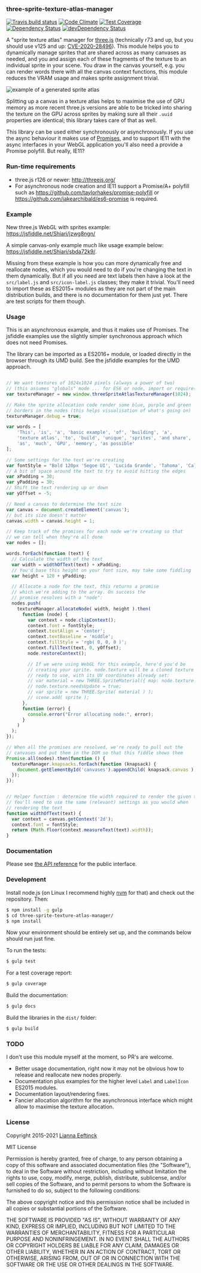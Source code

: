 ### three-sprite-texture-atlas-manager ###

[![Travis build status](http://img.shields.io/travis/Leeft/three-sprite-texture-atlas-manager.svg?style=flat)](https://travis-ci.org/Leeft/three-sprite-texture-atlas-manager)
[![Code Climate](https://codeclimate.com/github/Leeft/three-sprite-texture-atlas-manager/badges/gpa.svg)](https://codeclimate.com/github/Leeft/three-sprite-texture-atlas-manager)
[![Test Coverage](https://codeclimate.com/github/Leeft/three-sprite-texture-atlas-manager/badges/coverage.svg)](https://codeclimate.com/github/Leeft/three-sprite-texture-atlas-manager/coverage)
[![Dependency Status](https://david-dm.org/Leeft/three-sprite-texture-atlas-manager.svg)](https://david-dm.org/Leeft/three-sprite-texture-atlas-manager)
[![devDependency Status](https://david-dm.org/Leeft/three-sprite-texture-atlas-manager/dev-status.svg)](https://david-dm.org/Leeft/three-sprite-texture-atlas-manager#info=devDependencies)

A "sprite texture atlas" manager for [three.js](http://threejs.org/) (technically r73 and up, but you should use v125 and up: [CVE-2020-28496](https://github.com/advisories/GHSA-fq6p-x6j3-cmmq)). This module helps you to dynamically manage sprites that are shared across as many canvases as needed, and you and assign each of these fragments of the texture to an individual sprite in your scene. You draw in the canvas yourself, e.g. you can render words there with all the canvas context functions, this module reduces the VRAM usage and makes sprite assignment trivial.


![example of a generated sprite atlas](screenshots/sprite-atlas-example.png "Actual example of a generated sprite atlas")

Splitting up a canvas in a texture atlas helps to maximise the use of GPU memory as more recent three.js versions are able to be tricked into sharing the texture on the GPU across sprites by making sure all their `.uuid` properties are identical; this library takes care of that as well.

This library can be used either synchronously or asynchronously. If you use the async behaviour it makes use of [Promises](https://developer.mozilla.org/en/docs/Web/JavaScript/Reference/Global_Objects/Promise), and to support IE11 with the async interfaces in your WebGL application you'll also need a provide a Promise polyfill. But really, IE11?

### Run-time requirements ###

* three.js r126 or newer: http://threejs.org/
* For asynchronous node creation and IE11 support a Promise/A+ polyfill such as https://github.com/taylorhakes/promise-polyfill or https://github.com/jakearchibald/es6-promise is required.

### Example ###

New three.js WebGL with sprites example: https://jsfiddle.net/Shiari/jzwg8ngn/

<script async src="//jsfiddle.net/Shiari/jzwg8ngn/embed/result/"></script>

A simple canvas-only example much like usage example below: https://jsfiddle.net/Shiari/sbda72k9/.

<script async src="//jsfiddle.net/Shiari/sbda72k9/embed/result/"></script>

Missing from these example is how you can more dynamically free and reallocate nodes, which you would need to do if you're changing the text in them dynamically. But if all you need are text labels then have a look at the `src/label.js` and `src/icon-label.js` classes; they make it trivial. You'll need to import these as ES2015+ modules as they are not part of the main distribution builds, and there is no documentation for them just yet. There are test scripts for them though.

### Usage ###

This is an asynchronous example, and thus it makes use of Promises. The jsfiddle examples use the slightly simpler synchronous approach which does not need Promises.

The library can be imported as a ES2016+ module, or loaded directly in the browser through its UMD build. See the jsfiddle examples for the UMD approach.

```javascript

// We want textures of 1024x1024 pixels (always a power of two)
// (this assumes "globals" mode ... for ES6 or node, import or require())
var textureManager = new window.threeSpriteAtlasTextureManager(1024);

// Make the sprite allocation code render some blue, purple and green
// borders in the nodes (this helps visualisation of what's going on)
textureManager.debug = true;

var words = [
    'This', 'is', 'a', 'basic example', 'of', 'building', 'a',
    'texture atlas', 'to', 'build', 'unique', 'sprites', 'and share',
    'as', 'much', 'GPU', 'memory', 'as possible'
];

// Some settings for the text we're creating
var fontStyle = "Bold 120px 'Segoe UI', 'Lucida Grande', 'Tahoma', 'Calibri', 'Roboto', sans-serif";
// A bit of space around the text to try to avoid hitting the edges
var xPadding = 30;
var yPadding = 30;
// Shift the text rendering up or down
var yOffset = -5;

// Need a canvas to determine the text size
var canvas = document.createElement('canvas');
// but its size doesn't matter
canvas.width = canvas.height = 1;

// Keep track of the promises for each node we're creating so that
// we can tell when they're all done
var nodes = [];

words.forEach(function (text) {
  // Calculate the width of the text
  var width = widthOfText(text) + xPadding;
  // You'd base this height on your font size, may take some fiddling
  var height = 120 + yPadding;

  // Allocate a node for the text, this returns a promise
  // which we're adding to the array. On success the
  // promise resolves with a "node":
  nodes.push(
    textureManager.allocateNode( width, height ).then(
      function (node) {
        var context = node.clipContext();
        context.font = fontStyle;
        context.textAlign = 'center';
        context.textBaseline = 'middle';
        context.fillStyle = 'rgb( 0, 0, 0 )';
        context.fillText(text, 0, yOffset);
        node.restoreContext();

        // If we were using WebGL for this example, here'd you'd be
        // creating your sprite. node.texture will be a cloned texture
        // ready to use, with its UV coordinates already set:
        // var material = new THREE.SpriteMaterial({ map: node.texture });
        // node.texture.needsUpdate = true;
        // var sprite = new THREE.Sprite( material ) );
        // scene.add( sprite );
      },
      function (error) {
        console.error("Error allocating node:", error);
      }
    )
  );
});

// When all the promises are resolved, we're ready to pull out the
// canvases and put them in the DOM so that this fiddle shows them
Promise.all(nodes).then(function () {
  textureManager.knapsacks.forEach(function (knapsack) {
    document.getElementById('canvases').appendChild( knapsack.canvas );
  });
});


// Helper function : determine the width required to render the given text.
// You'll need to use the same (relevant) settings as you would when
// rendering the text
function widthOfText(text) {
  var context = canvas.getContext('2d');
  context.font = fontStyle;
  return (Math.floor(context.measureText(text).width));
}

```

### Documentation ###

Please see [the API reference](docs/API.md) for the public interface.

### Development ###

Install node.js (on Linux I recommend highly [nvm](https://github.com/creationix/nvm) for that) and check out the repository. Then:

```bash
$ npm install -g gulp
$ cd three-sprite-texture-atlas-manager/
$ npm install
```

Now your environment should be entirely set up, and the commands below should run just fine.

To run the tests:

```bash
$ gulp test
```

For a test coverage report:

```bash
$ gulp coverage
```

Build the documentation:

```bash
$ gulp docs
```

Build the libraries in the `dist/` folder:

```bash
$ gulp build
```


### TODO ###

I don't use this module myself at the moment, so PR's are welcome.

* Better usage documentation, right now it may not be obvious how to release and reallocate new nodes properly.
* Documentation plus examples for the higher level `Label` and `LabelIcon` ES2015 modules.
* Documentation layout/rendering fixes.
* Fancier allocation algorithm for the asynchronous interface which might allow to maximise the texture allocation.

### License ###

Copyright 2015-2021 [Lianna Eeftinck](https://github.com/leeft/)

MIT License

Permission is hereby granted, free of charge, to any person obtaining a copy of this software and associated documentation files (the "Software"), to deal in the Software without restriction, including without limitation the rights to use, copy, modify, merge, publish, distribute, sublicense, and/or sell copies of the Software, and to permit persons to whom the Software is furnished to do so, subject to the following conditions:

The above copyright notice and this permission notice shall be included in
all copies or substantial portions of the Software.

THE SOFTWARE IS PROVIDED "AS IS", WITHOUT WARRANTY OF ANY KIND, EXPRESS OR IMPLIED, INCLUDING BUT NOT LIMITED TO THE WARRANTIES OF MERCHANTABILITY, FITNESS FOR A PARTICULAR PURPOSE AND NONINFRINGEMENT. IN NO EVENT SHALL THE AUTHORS OR COPYRIGHT HOLDERS BE LIABLE FOR ANY CLAIM, DAMAGES OR OTHER LIABILITY, WHETHER IN AN ACTION OF CONTRACT, TORT OR OTHERWISE, ARISING FROM, OUT OF OR IN CONNECTION WITH THE SOFTWARE OR THE USE OR OTHER DEALINGS IN THE SOFTWARE.

